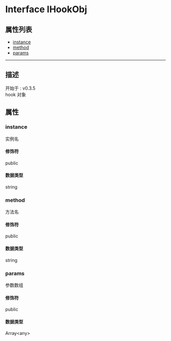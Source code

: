# Interface IHookObj
## 属性列表
+ [instance](#PROP_instance)
+ [method](#PROP_method)
+ [params](#PROP_params)
  
---
## 描述
<font class="since">开始于 : v0.3.5</font>  
hook 对象  
## 属性
### <a id="PROP_instance">instance</a>
实例名  
#### 修饰符
<font class="modifier">public</font>  
#### 数据类型
<font class='datatype'>string</font>  
### <a id="PROP_method">method</a>
方法名  
#### 修饰符
<font class="modifier">public</font>  
#### 数据类型
<font class='datatype'>string</font>  
### <a id="PROP_params">params</a>
参数数组  
#### 修饰符
<font class="modifier">public</font>  
#### 数据类型
<font class='datatype'>Array&lt;any&gt;</font>  
